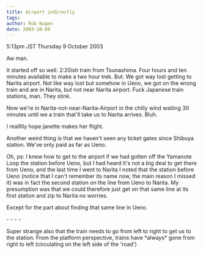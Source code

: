 ```yaml
---
title: Airport indirectly
tags: 
author: Rob Nugen
date: 2003-10-09
---
```


<p class=date>5:13pm JST Thursday 9 October 2003</p>

<p>Aw man.</p>

<p>It started off so well.  2:20ish train from Tsunashima.  Four hours
and ten minutes available to make a two hour trek.  But.  We got way
lost getting to Narita airport.  Not like way lost but somehow in
Ueno, we got on the wrong train and are in Narita, but not near Narita
airport.  Fuck Japanese train stations, man.  They stink.</p>

<p>Now we're in Narita-not-near-Narita-Airport in the chilly wind
waiting 30 minutes until we a train that'll take us to Narita
arrives.  Bluh.</p>

<p>I reallllly hope janette makes her flight.</p>

<p>Another weird thing is that we haven't seen any ticket gates since
Shibuya station.  We've only paid as far as Ueno.</p>

<p>Oh, ps: I knew how to get to the airport if we had gotten off the
Yamanote Loop the station before Ueno, but I had heard it's not a big
deal to get there from Ueno, and the last time I went to Narita I
noted that the station before Ueno (notice that I can't remember its
name now, the main reason I missed it) was in fact the second station
on the line from Ueno to Narita.  My presumption was that we could
therefore just get on that same line at its first station and zip to
Narita no worries.</p>

<p>Except for the part about finding that same line in Ueno.</p>

<p>- - - -</p>

<p>Super strange also that the train needs to go from left to right to
get us to the station.  From the platform perspective, trains have
*always* gone from right to left (circulating on the left side of the
'road')</p>

